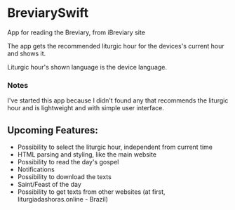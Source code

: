 # BreviarySwift
App for reading the Breviary, from iBreviary site

The app gets the recommended liturgic hour for the devices's current hour and shows it.

Liturgic hour's shown language is the device language.

### Notes
I've started this app because I didn't found any that recommends the liturgic hour and is lightweight and with simple user interface.

## Upcoming Features:
- Possibility to select the liturgic hour, independent from current time
- HTML parsing and styling, like the main website
- Possibility to read the day's gospel
- Notifications
- Possibility to download the texts
- Saint/Feast of the day
- Possibility to get texts from other websites (at first, liturgiadashoras.online - Brazil)
